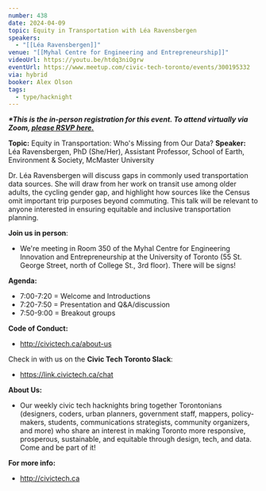 ```yaml
---
number: 438
date: 2024-04-09
topic: Equity in Transportation with Léa Ravensbergen
speakers:
  - "[[Léa Ravensbergen]]"
venue: "[[Myhal Centre for Engineering and Entrepreneurship]]"
videoUrl: https://youtu.be/htdq3niOgrw
eventUrl: https://www.meetup.com/civic-tech-toronto/events/300195332
via: hybrid
booker: Alex Olson
tags:
  - type/hacknight
---
```


***\*This is the in-person registration for this event. To attend virtually via Zoom, [please RSVP here.](https://www.meetup.com/civic-tech-toronto/events/300195332/)***

**Topic:** Equity in Transportation: Who's Missing from Our Data?
**Speaker:** Léa Ravensbergen, PhD (She/Her), Assistant Professor, School of Earth, Environment & Society, McMaster University

Dr. Léa Ravensbergen will discuss gaps in commonly used transportation data sources. She will draw from her work on transit use among older adults, the cycling gender gap, and highlight how sources like the Census omit important trip purposes beyond commuting. This talk will be relevant to anyone interested in ensuring equitable and inclusive transportation planning.

**Join us in person**:

* We're meeting in Room 350 of the Myhal Centre for Engineering Innovation and Entrepreneurship at the University of Toronto (55 St. George Street, north of College St., 3rd floor). There will be signs!

**Agenda:**

* 7:00-7:20 = Welcome and Introductions
* 7:20-7:50 = Presentation and Q&A/discussion
* 7:50-9:00 = Breakout groups

**Code of Conduct:**

* http://civictech.ca/about-us

Check in with us on the **Civic Tech Toronto Slack**:

* https://link.civictech.ca/chat

**About Us:**

* Our weekly civic tech hacknights bring together Torontonians (designers, coders, urban planners, government staff, mappers, policy-makers, students, communications strategists, community organizers, and more) who share an interest in making Toronto more responsive, prosperous, sustainable, and equitable through design, tech, and data. Come and be part of it!

**For more info:**

* http://civictech.ca